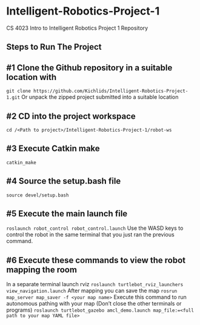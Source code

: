 # Intelligent-Robotics-Project-1
CS 4023 Intro to Intelligent Robotics Project 1 Repository

## Steps to Run The Project 

## #1 Clone the Github repository in a suitable location with
`git clone https://github.com/Kichlids/Intelligent-Robotics-Project-1.git`
Or unpack the zipped project submitted into a suitable location

## #2 CD into the project workspace
`cd /<Path to project>/Intelligent-Robotics-Project-1/robot-ws`

## #3 Execute Catkin make
`catkin_make`

## #4 Source the setup.bash file
`source devel/setup.bash`

## #5 Execute the main launch file
`roslaunch robot_control robot_control.launch`
Use the WASD keys to control the robot in the same terminal that you just ran the previous command.

## #6 Execute these commands to view the robot mapping the room
In a separate terminal launch rviz
`roslaunch turtlebot_rviz_launchers view_navigation.launch`
After mapping you can save the map
`rosrun map_server map_saver -f <your map name>`
Execute this command to run autonomous pathing with your map (Don’t close the other terminals or programs)
`roslaunch turtlebot_gazebo amcl_demo.launch map_file:=<full path to your map YAML file>`
